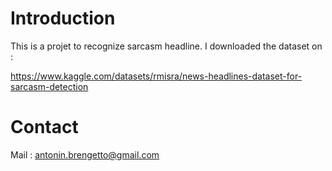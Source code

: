 # Introduction

This is a projet to recognize sarcasm headline. I downloaded the dataset on :

https://www.kaggle.com/datasets/rmisra/news-headlines-dataset-for-sarcasm-detection

# Contact

Mail : antonin.brengetto@gmail.com